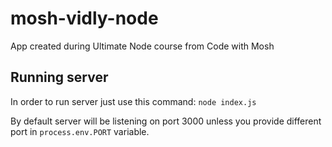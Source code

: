 # mosh-vidly-node

App created during Ultimate Node course from Code with Mosh

## Running server

In order to run server just use this command:
`node index.js`

By default server will be listening on port 3000 unless you provide different port in `process.env.PORT` variable.
